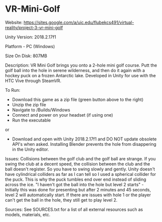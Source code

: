 # VR-Mini-Golf

Website: https://sites.google.com/a/uic.edu/flubekcs491/virtual-reality/project-3-vr-mini-golf

Unity Version: 2018.2.17f1

Platform - PC (Windows)

Size On Disk: 807MB


Description:
VR Mini Golf brings you onto a 2-hole mini golf course. Putt the golf ball into the hole in serene wilderness, and then do it again with a hockey puck on a frozen Antarctic lake.
Developed in Unity for use with the HTC Vive through SteamVR.

To Run:
- Download this game as a zip file (green button above to the right)
- Unzip the zip file
- Navigate to /Builds/Windows
- Connect and power on your headset (if using one)
- Run the executable

or 

- Download and open with Unity 2018.2.17f1 and DO NOT update obsolete API's when asked. Installing Blender prevents the hole from disappering in the Unity editor.

Issues: 
Collisions between the golf club and the golf ball are strange. If you swing the club at a decent speed, the collision between the club and the ball doesn't register. So you have to swing slowly and gently.
Unity doesn't have cylindrical colliders as far as I can tell so I used a spherical collider for the puck. This is why the puck tumbles end over end instead of sliding across the ice.
"I haven't got the ball into the hole but level 2 starts" - Initially this was done for presenting but after 2 minutes and 45 seconds, level 2 will automatically start. If there are issues with hole 1 or the player can't get the ball in the hole, they still get to play level 2.

Sources:
See SOURCES.txt for a list of all external resources such as models, materials, etc.
